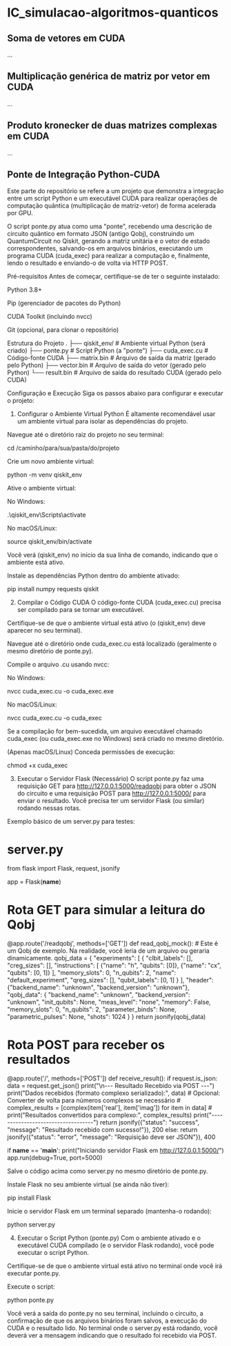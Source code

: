 # IC_simulacao-algoritmos-quanticos

## Soma de vetores em CUDA
...

## Multiplicação genérica de matriz por vetor em CUDA
...

## Produto kronecker de duas matrizes complexas em CUDA
...

## Ponte de Integração Python-CUDA 
Este parte do repositório se refere a um projeto que demonstra a integração entre um script Python e um executável CUDA para realizar operações de computação quântica (multiplicação de matriz-vetor) de forma acelerada por GPU.

O script ponte.py atua como uma "ponte", recebendo uma descrição de circuito quântico em formato JSON (antigo Qobj), construindo um QuantumCircuit no Qiskit, gerando a matriz unitária e o vetor de estado correspondentes, salvando-os em arquivos binários, executando um programa CUDA (cuda_exec) para realizar a computação e, finalmente, lendo o resultado e enviando-o de volta via HTTP POST.

Pré-requisitos
Antes de começar, certifique-se de ter o seguinte instalado:

Python 3.8+

Pip (gerenciador de pacotes do Python)

CUDA Toolkit (incluindo nvcc)

Git (opcional, para clonar o repositório)

Estrutura do Projeto
.
├── qiskit_env/             # Ambiente virtual Python (será criado)
├── ponte.py               # Script Python (a "ponte")
├── cuda_exec.cu           # Código-fonte CUDA
├── matrix.bin             # Arquivo de saída da matriz (gerado pelo Python)
├── vector.bin             # Arquivo de saída do vetor (gerado pelo Python)
└── result.bin             # Arquivo de saída do resultado CUDA (gerado pelo CUDA)

Configuração e Execução
Siga os passos abaixo para configurar e executar o projeto:

1. Configurar o Ambiente Virtual Python
É altamente recomendável usar um ambiente virtual para isolar as dependências do projeto.

Navegue até o diretório raiz do projeto no seu terminal:

cd /caminho/para/sua/pasta/do/projeto

Crie um novo ambiente virtual:

python -m venv qiskit_env

Ative o ambiente virtual:

No Windows:

.\qiskit_env\Scripts\activate

No macOS/Linux:

source qiskit_env/bin/activate

Você verá (qiskit_env) no início da sua linha de comando, indicando que o ambiente está ativo.

Instale as dependências Python dentro do ambiente ativado:

pip install numpy requests qiskit

2. Compilar o Código CUDA
O código-fonte CUDA (cuda_exec.cu) precisa ser compilado para se tornar um executável.

Certifique-se de que o ambiente virtual está ativo (o (qiskit_env) deve aparecer no seu terminal).

Navegue até o diretório onde cuda_exec.cu está localizado (geralmente o mesmo diretório de ponte.py).

Compile o arquivo .cu usando nvcc:

No Windows:

nvcc cuda_exec.cu -o cuda_exec.exe

No macOS/Linux:

nvcc cuda_exec.cu -o cuda_exec

Se a compilação for bem-sucedida, um arquivo executável chamado cuda_exec (ou cuda_exec.exe no Windows) será criado no mesmo diretório.

(Apenas macOS/Linux) Conceda permissões de execução:

chmod +x cuda_exec

3. Executar o Servidor Flask (Necessário)
O script ponte.py faz uma requisição GET para http://127.0.0.1:5000/readqobj para obter o JSON do circuito e uma requisição POST para http://127.0.0.1:5000/ para enviar o resultado. Você precisa ter um servidor Flask (ou similar) rodando nessas rotas.

Exemplo básico de um server.py para testes:

# server.py
from flask import Flask, request, jsonify

app = Flask(__name__)

# Rota GET para simular a leitura do Qobj
@app.route('/readqobj', methods=['GET'])
def read_qobj_mock():
    # Este é um Qobj de exemplo. Na realidade, você leria de um arquivo ou geraria dinamicamente.
    qobj_data = {
        "experiments": [
            {
                "clbit_labels": [],
                "creg_sizes": [],
                "instructions": [
                    {"name": "h", "qubits": [0]},
                    {"name": "cx", "qubits": [0, 1]}
                ],
                "memory_slots": 0,
                "n_qubits": 2,
                "name": "default_experiment",
                "qreg_sizes": [],
                "qubit_labels": [0, 1]
            }
        ],
        "header": {"backend_name": "unknown", "backend_version": "unknown"},
        "qobj_data": {
            "backend_name": "unknown", "backend_version": "unknown",
            "init_qubits": None, "meas_level": "none", "memory": False,
            "memory_slots": 0, "n_qubits": 2, "parameter_binds": None,
            "parametric_pulses": None, "shots": 1024
        }
    }
    return jsonify(qobj_data)

# Rota POST para receber os resultados
@app.route('/', methods=['POST'])
def receive_result():
    if request.is_json:
        data = request.get_json()
        print("\n--- Resultado Recebido via POST ---")
        print("Dados recebidos (formato complexo serializado):", data)
        # Opcional: Converter de volta para números complexos se necessário
        # complex_results = [complex(item['real'], item['imag']) for item in data]
        # print("Resultados convertidos para complexo:", complex_results)
        print("-----------------------------------")
        return jsonify({"status": "success", "message": "Resultado recebido com sucesso!"}), 200
    else:
        return jsonify({"status": "error", "message": "Requisição deve ser JSON"}), 400

if __name__ == '__main__':
    print("Iniciando servidor Flask em http://127.0.0.1:5000/")
    app.run(debug=True, port=5000)


Salve o código acima como server.py no mesmo diretório de ponte.py.

Instale Flask no seu ambiente virtual (se ainda não tiver):

pip install Flask

Inicie o servidor Flask em um terminal separado (mantenha-o rodando):

python server.py

4. Executar o Script Python (ponte.py)
Com o ambiente ativado e o executável CUDA compilado (e o servidor Flask rodando), você pode executar o script Python.

Certifique-se de que o ambiente virtual está ativo no terminal onde você irá executar ponte.py.

Execute o script:

python ponte.py

Você verá a saída do ponte.py no seu terminal, incluindo o circuito, a confirmação de que os arquivos binários foram salvos, a execução do CUDA e o resultado lido. No terminal onde o server.py está rodando, você deverá ver a mensagem indicando que o resultado foi recebido via POST.
